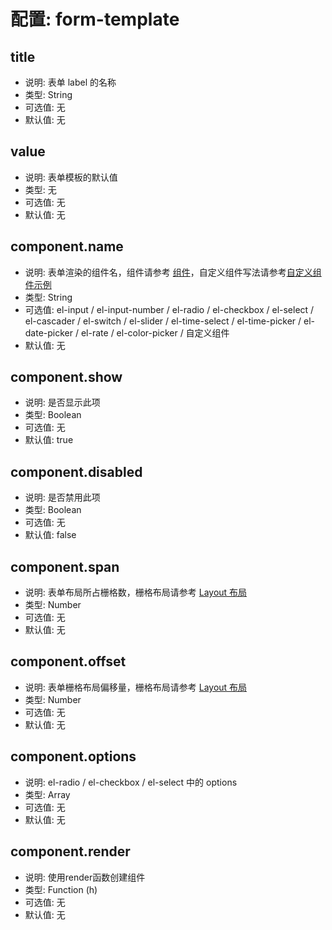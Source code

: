 # 配置: form-template

## title

* 说明: 表单 label 的名称
* 类型: String
* 可选值: 无
* 默认值: 无

## value

* 说明: 表单模板的默认值
* 类型: 无
* 可选值: 无
* 默认值: 无

## component.name

* 说明: 表单渲染的组件名，组件请参考 [组件](http://element-cn.eleme.io/#/zh-CN/component)，自定义组件写法请参考[自定义组件示例](https://d2admin.fairyever.com/#/demo/d2-crud/demo25)
* 类型: String
* 可选值: el-input / el-input-number / el-radio / el-checkbox / el-select / el-cascader / el-switch / el-slider / el-time-select / el-time-picker / el-date-picker / el-rate / el-color-picker / 自定义组件
* 默认值: 无

## component.show

* 说明: 是否显示此项
* 类型: Boolean
* 可选值: 无
* 默认值: true

## component.disabled

* 说明: 是否禁用此项
* 类型: Boolean
* 可选值: 无
* 默认值: false

## component.span

* 说明: 表单布局所占栅格数，栅格布局请参考 [Layout 布局](http://element-cn.eleme.io/#/zh-CN/component/layout)
* 类型: Number
* 可选值: 无
* 默认值: 无

## component.offset

* 说明: 表单栅格布局偏移量，栅格布局请参考 [Layout 布局](http://element-cn.eleme.io/#/zh-CN/component/layout)
* 类型: Number
* 可选值: 无
* 默认值: 无

## component.options

* 说明: el-radio / el-checkbox / el-select 中的 options
* 类型: Array
* 可选值: 无
* 默认值: 无

## component.render

* 说明: 使用render函数创建组件
* 类型: Function (h)
* 可选值: 无
* 默认值: 无
